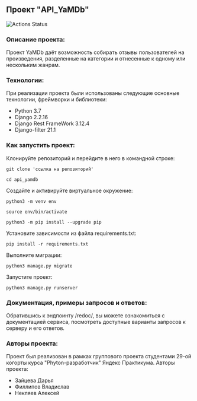 ##  Проект "API_YaMDb"

![Actions Status](https://github.com/daria-z7/yamdb_final/workflows/yamdb_workflow.yml/badge.svg)

### Описание проекта:

Проект YaMDb даёт возможность собирать отзывы пользователей на произведения, разделенные на категории и отнесенные к одному или нескольким жанрам.

### Технологии:

При реализации проекта были использованы следующие основные технологии, фреймворки и библиотеки:
- Python 3.7
- Django 2.2.16
- Django Rest FrameWork 3.12.4
- Django-filter 21.1

### Как запустить проект:
Клонируйте репозиторий и перейдите в него в командной строке:

```
git clone 'ссылка на репозиторий'
```

```
cd api_yamdb
```

Cоздайте и активируйте виртуальное окружение:

```
python3 -m venv env
```

```
source env/bin/activate
```
```
python3 -m pip install --upgrade pip
```

Установите зависимости из файла requirements.txt:

```
pip install -r requirements.txt
```

Выполните миграции:

```
python3 manage.py migrate
```

Запустите проект:

```
python3 manage.py runserver
```

### Документация, примеры запросов и ответов:

Обратившись к эндпоинту /redoc/, вы можете ознакомиться с документацией сервиса, посмотреть доступные варианты запросов к серверу и его ответов.

### Авторы проекта:

Проект был реализован в рамках группового проекта студентами 29-ой когорты курса "Phyton-разработчик" Яндекс Практикума. Авторы проекта:
- Зайцева Дарья
- Филлипов Владислав
- Некляев Алексей

